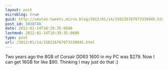 ```yaml
---
layout: post
microblog: true
guid: http://vmstan-tweets.micro.blog/2012/01/14/158226767973330945.html
post_id: 3038748
date: 2012-01-14T10:39:35-0600
lastmod: 2012-01-14T10:39:35-0600
type: post
url: /2012/01/14/158226767973330945.html
---
```

Two years ago the 8GB of Corsair DDR3 1600 in my PC was $279. Now I can get 16GB for like $90. Thinking I may just do that :)
